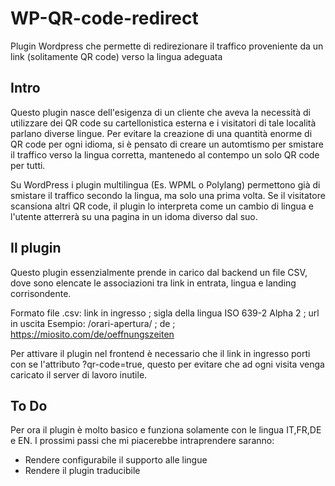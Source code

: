 # WP-QR-code-redirect
Plugin Wordpress che permette di redirezionare il traffico proveniente da un link (solitamente QR code) verso la lingua adeguata 
## Intro
Questo plugin nasce dell'esigenza di un cliente che aveva la necessità di utilizzare dei QR code su cartellonistica esterna e i visitatori di tale località parlano diverse lingue.
Per evitare la creazione di una quantità enorme di QR code per ogni idioma, si è pensato di creare un automtismo per smistare il traffico verso la lingua corretta, mantenedo al contempo un solo QR code per tutti.

Su WordPress i plugin multilingua (Es. WPML o Polylang) permettono già di smistare il traffico secondo la lingua, ma solo una prima volta. Se il visitatore scansiona altri QR code, il plugin lo interpreta come un cambio di lingua e l'utente atterrerà su una pagina in un idoma diverso dal suo.

## Il plugin
Questo plugin essenzialmente prende in carico dal backend un file CSV, dove sono elencate le associazioni tra link in entrata, lingua e landing corrisondente.

Formato file .csv:  link in ingresso ; sigla della lingua ISO 639-2 Alpha 2 ; url in uscita
Esempio:            /orari-apertura/ ; de ; https://miosito.com/de/oeffnungszeiten

Per attivare il plugin nel frontend è necessario che il link in ingresso porti con se l'attributo ?qr-code=true, questo per evitare che ad ogni visita venga caricato il server di lavoro inutile.

## To Do
Per ora il plugin è molto basico e funziona solamente con le lingua IT,FR,DE e EN. I prossimi passi che mi piacerebbe intraprendere saranno:
- Rendere configurabile il supporto alle lingue
- Rendere il plugin traducibile
